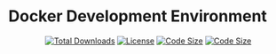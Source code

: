 # Docker Development Environment

<p align="center">
<a href="https://packagist.org/packages/laravel/framework"><img src="https://img.shields.io/github/downloads/PopovAleksey/Docker-Development-Environment/total" alt="Total Downloads"></a>
<a href="https://packagist.org/packages/laravel/framework"><img src="https://img.shields.io/github/license/PopovAleksey/Docker-Development-Environment" alt="License"></a>
<a href="https://packagist.org/packages/laravel/framework"><img src="https://img.shields.io/github/languages/code-size/PopovAleksey/Docker-Development-Environment" alt="Code Size"></a>
<a href="https://packagist.org/packages/laravel/framework"><img src="https://img.shields.io/github/v/release/PopovAleksey/Docker-Development-Environment" alt="Code Size"></a>
</p>